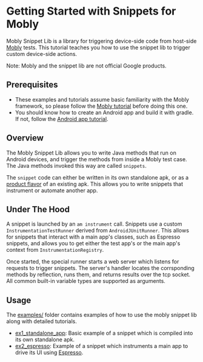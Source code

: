 # Getting Started with Snippets for Mobly

Mobly Snippet Lib is a library for triggering device-side code from host-side
[Mobly](http://github.com/google/mobly) tests. This tutorial teaches you how to
use the snippet lib to trigger custom device-side actions.

Note: Mobly and the snippet lib are not official Google products.


## Prerequisites

-   These examples and tutorials assume basic familiarity with the Mobly
    framework, so please follow the
    [Mobly tutorial](http://github.com/google/mobly) before doing this one.
-   You should know how to create an Android app and build it with gradle. If
    not, follow the
    [Android app tutorial](https://developer.android.com/training/basics/firstapp/index.html).


## Overview

The Mobly Snippet Lib allows you to write Java methods that run on Android
devices, and trigger the methods from inside a Mobly test case. The Java methods
invoked this way are called `snippets`.

The `snippet` code can either be written in its own standalone apk, or as a
[product flavor](https://developer.android.com/studio/build/build-variants.html#product-flavors)
of an existing apk. This allows you to write snippets that instrument or
automate another app.


## Under The Hood

A snippet is launched by an `am instrument` call. Snippets use a custom
`InstrumentationTestRunner` derived from `AndroidJUnitRunner`. This allows
for snippets that interact with a main app's classes, such as Espresso snippets,
and allows you to get either the test app's or the main app's context from
`InstrumentationRegistry`.

Once started, the special runner starts a web server which listens for requests
to trigger snippets. The server's handler locates the corrsponding methods by
reflection, runs them, and returns results over the tcp socket. All common
built-in variable types are supported as arguments.


## Usage

The [examples/](examples/) folder contains examples of how to use the
mobly snippet lib along with detailed tutorials.

*   [ex1_standalone_app](examples/ex1_standalone_app): Basic example of a
    snippet which is compiled into its own standalone apk.
*   [ex2_espresso](examples/ex2_espresso): Example of a snippet which
    instruments a main app to drive its UI using
    [Espresso](https://google.github.io/android-testing-support-library/docs/espresso/).
